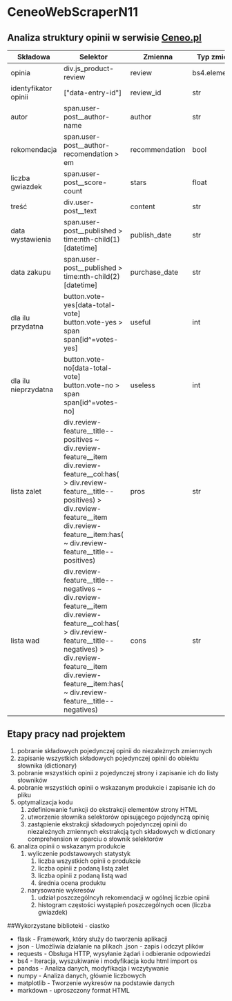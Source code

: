 # CeneoWebScraperN11

## Analiza struktury opinii w serwisie [Ceneo.pl](https://www.ceneo.pl/)

|Składowa|Selektor|Zmienna|Typ zmiennej|
|--------|--------|-------|------------|
|opinia|div.js_product-review|review|bs4.element.Tag|
|identyfikator opinii|\["data-entry-id"\]|review_id|str|
|autor|span.user-post__author-name|author|str|
|rekomendacja|span.user-post__author-recomendation > em|recommendation|bool|
|liczba gwiazdek|span.user-post__score-count|stars|float|
|treść|div.user-post__text|content|str|
|data wystawienia|span.user-post__published > time:nth-child(1)\[datetime\]|publish_date|str|
|data zakupu|span.user-post__published > time:nth-child(2)\[datetime\]|purchase_date|str|
|dla ilu przydatna|button.vote-yes\[data-total-vote\]<br>button.vote-yes > span<br>span\[id^=votes-yes\]|useful|int|
|dla ilu nieprzydatna|button.vote-no\[data-total-vote\]<br>button.vote-no > span<br>span\[id^=votes-no\]|useless|int|
|lista zalet|div.review-feature__title--positives ~ div.review-feature__item <br>div.review-feature__col:has( > div.review-feature__title--positives) > div.review-feature__item<br>div.review-feature__item:has( ~ div.review-feature__title--positives)|pros|str|
|lista wad|div.review-feature__title--negatives ~ div.review-feature__item <br>div.review-feature__col:has( > div.review-feature__title--negatives) > div.review-feature__item<br>div.review-feature__item:has( ~ div.review-feature__title--negatives)|cons|str|

## Etapy pracy nad projektem
1) pobranie składowych pojedynczej opinii do niezależnych zmiennych
2) zapisanie wszystkich składowych pojedynczej opinii do obiektu słownika (dictionary)
3) pobranie wszystkich opinii z pojedynczej strony i zapisanie ich do listy słowników
4) pobranie wszystkich opinii o wskazanym produkcie i zapisanie ich do pliku
5) optymalizacja kodu
    1) zdefiniowanie funkcji do ekstrakcji elementów strony HTML
    2) utworzenie słownika selektorów opisującego pojedynczą opinię
    3) zastąpienie ekstrakcji składowych pojedynczej opinii do niezależnych zmiennych ekstrakcją tych składowych w dictionary comprehension w oparciu o słownik selektorów
6) analiza opinii o wskazanym produkcie
    1) wyliczenie podstawowych statystyk
        1) liczba wszystkich opinii o produkcie
        2) liczba opinii z podaną listą zalet
        3) liczba opinii z podaną listą wad
        4) średnia ocena produktu
    2) narysowanie wykresów
        1) udział poszczególncyh rekomendacji w ogólnej liczbie opinii
        2) histogram częstości wystąpień poszczególnych ocen (liczba gwiazdek)

##Wykorzystane biblioteki - ciastko

- flask - Framework, który służy do tworzenia aplikacji
- json - Umożliwia działanie na plikach .json - zapis i odczyt plików
- requests - Obsługa HTTP, wysyłanie żądań i odbieranie odpowiedzi
- bs4 - Iteracja, wyszukiwanie i modyfikacja kodu html
import os
- pandas - Analiza danych, modyfikacja i wczytywanie
- numpy - Analiza danych, głównie liczbowych
- matplotlib - Tworzenie wykresów na podstawie danych
- markdown - uproszczony format HTML

